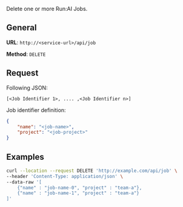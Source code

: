 
Delete one or more Run:AI Jobs.

## General

__URL__:  `http://<service-url>/api/job`

__Method__: `DELETE`

## Request 

Following JSON:

```
[<Job Identifier 1>, .... ,<Job Identifier n>]
```

Job identifier definition:

``` json
{
    "name": "<job-name>", 
    "project": "<job-project>"
}
```

    
## Examples

``` bash
curl --location --request DELETE 'http://example.com/api/job' \
--header 'Content-Type: application/json' \
--data-raw '[
    {"name" : "job-name-0", "project" : "team-a"}, 
    {"name" : "job-name-1", "project" : "team-a"}
]'
```